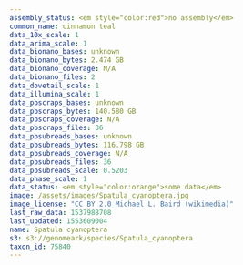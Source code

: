 ```yaml
---
assembly_status: <em style="color:red">no assembly</em>
common_name: cinnamon teal
data_10x_scale: 1
data_arima_scale: 1
data_bionano_bases: unknown
data_bionano_bytes: 2.474 GB
data_bionano_coverage: N/A
data_bionano_files: 2
data_dovetail_scale: 1
data_illumina_scale: 1
data_pbscraps_bases: unknown
data_pbscraps_bytes: 140.580 GB
data_pbscraps_coverage: N/A
data_pbscraps_files: 36
data_pbsubreads_bases: unknown
data_pbsubreads_bytes: 116.798 GB
data_pbsubreads_coverage: N/A
data_pbsubreads_files: 36
data_pbsubreads_scale: 0.5203
data_phase_scale: 1
data_status: <em style="color:orange">some data</em>
image: /assets/images/Spatula_cyanoptera.jpg
image_license: "CC BY 2.0 Michael L. Baird (wikimedia)"
last_raw_data: 1537988708
last_updated: 1553609004
name: Spatula cyanoptera
s3: s3://genomeark/species/Spatula_cyanoptera
taxon_id: 75840
---
```

